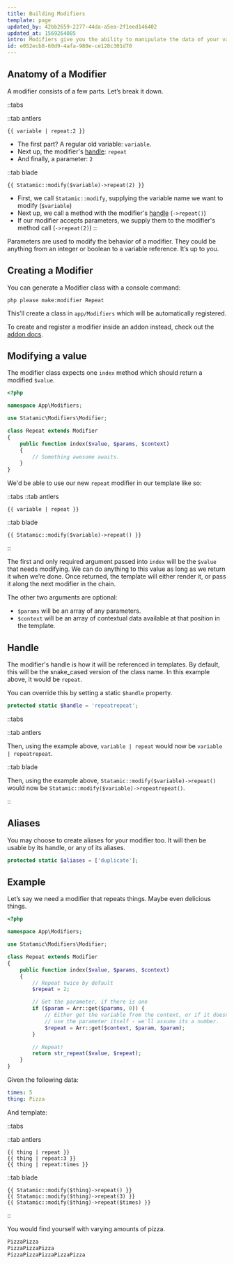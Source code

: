```yaml
---
title: Building Modifiers
template: page
updated_by: 42bb2659-2277-44da-a5ea-2f1eed146402
updated_at: 1569264085
intro: Modifiers give you the ability to manipulate the data of your variables on the fly. They can manipulate strings, filter arrays and lists, help you compare things, do basic math, simplify your markup, play Numberwang, and even help you debug.
id: e052ecb8-60d9-4afa-980e-ce128c301d70
---
```

## Anatomy of a Modifier

A modifier consists of a few parts. Let’s break it down.

::tabs

::tab antlers
```antlers
{{ variable | repeat:2 }}
```

- The first part? A regular old variable: `variable`.
- Next up, the modifier's [handle](#handle): `repeat`
- And finally, a parameter: `2`

::tab blade
```blade
{{ Statamic::modify($variable)->repeat(2) }}
```
- First, we call `Statamic::modify`, supplying the variable name we want to modify (`$variable`)
- Next up, we call a method with the modifier's [handle](#handle) (`->repeat()`)
- If our modifier accepts parameters, we supply them to the modifier's method call (`->repeat(2)`)
::

Parameters are used to modify the behavior of a modifier. They could be anything from an integer or boolean to a variable reference. It’s up to you.

## Creating a Modifier

You can generate a Modifier class with a console command:

``` shell
php please make:modifier Repeat
```

This'll create a class in `app/Modifiers` which will be automatically registered.

To create and register a modifier inside an addon instead, check out the [addon docs](/extending/addons#registering-components).

## Modifying a value

The modifier class expects one `index` method which should return a modified `$value`.

``` php
<?php

namespace App\Modifiers;

use Statamic\Modifiers\Modifier;

class Repeat extends Modifier
{
    public function index($value, $params, $context)
    {
        // Something awesome awaits.
    }
}
```

We'd be able to use our new `repeat` modifier in our template like so:

::tabs
::tab antlers
```antlers
{{ variable | repeat }}
```
::tab blade
```blade
{{ Statamic::modify($variable)->repeat() }}
```
::

The first and only required argument passed into `index` will be the `$value` that needs modifying. We can do anything to this value as long as we return it when we’re done. Once returned, the template will either render it, or pass it along the next modifier in the chain.

The other two arguments are optional:

- `$params` will be an array of any parameters.
- `$context` will be an array of contextual data available at that position in the template.

## Handle

The modifier's handle is how it will be referenced in templates. By default, this will be the snake_cased version of the class name. In this example above, it would be `repeat`.

You can override this by setting a static `$handle` property.

``` php
protected static $handle = 'repeatrepeat';
```

::tabs

::tab antlers

Then, using the example above, `variable | repeat` would now be `variable | repeatrepeat`.

::tab blade

Then, using the example above, `Statamic::modify($variable)->repeat()` would now be `Statamic::modify($variable)->repeatrepeat()`.

::

## Aliases

You may choose to create aliases for your modifier too. It will then be usable by its handle, or any of its aliases.

``` php
protected static $aliases = ['duplicate'];
```


## Example

Let’s say we need a modifier that repeats things. Maybe even delicious things.

``` php
<?php

namespace App\Modifiers;

use Statamic\Modifiers\Modifier;

class Repeat extends Modifier
{
    public function index($value, $params, $context)
    {
        // Repeat twice by default
        $repeat = 2;

        // Get the parameter, if there is one
        if ($param = Arr::get($params, 0)) {
            // Either get the variable from the context, or if it doesn't exist,
            // use the parameter itself - we'll assume its a number.
            $repeat = Arr::get($context, $param, $param);
        }

        // Repeat!
        return str_repeat($value, $repeat);
    }
}
```

Given the following data:

``` yaml
times: 5
thing: Pizza
```

And template:

::tabs

::tab antlers
```antlers
{{ thing | repeat }}
{{ thing | repeat:3 }}
{{ thing | repeat:times }}
```
::tab blade
```blade
{{ Statamic::modify($thing)->repeat() }}
{{ Statamic::modify($thing)->repeat(3) }}
{{ Statamic::modify($thing)->repeat($times) }}
```
::

You would find yourself with varying amounts of pizza.

```html
PizzaPizza
PizzaPizzaPizza
PizzaPizzaPizzaPizzaPizza
```

